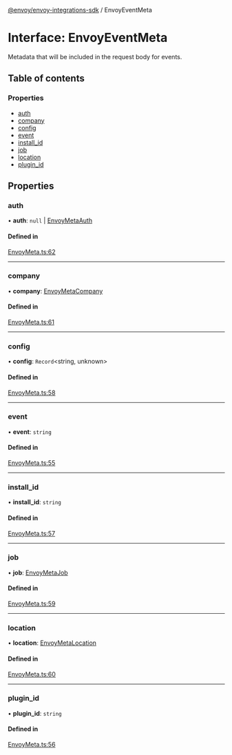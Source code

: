 [@envoy/envoy-integrations-sdk](../README.md) / EnvoyEventMeta

# Interface: EnvoyEventMeta

Metadata that will be included in the request body for events.

## Table of contents

### Properties

- [auth](envoyeventmeta.md#auth)
- [company](envoyeventmeta.md#company)
- [config](envoyeventmeta.md#config)
- [event](envoyeventmeta.md#event)
- [install\_id](envoyeventmeta.md#install_id)
- [job](envoyeventmeta.md#job)
- [location](envoyeventmeta.md#location)
- [plugin\_id](envoyeventmeta.md#plugin_id)

## Properties

### auth

• **auth**: ``null`` \| [EnvoyMetaAuth](../README.md#envoymetaauth)

#### Defined in

[EnvoyMeta.ts:62](https://github.com/envoy/envoy-integrations-sdk-nodejs/blob/a7d8339/src/EnvoyMeta.ts#L62)

___

### company

• **company**: [EnvoyMetaCompany](envoymetacompany.md)

#### Defined in

[EnvoyMeta.ts:61](https://github.com/envoy/envoy-integrations-sdk-nodejs/blob/a7d8339/src/EnvoyMeta.ts#L61)

___

### config

• **config**: `Record`<string, unknown\>

#### Defined in

[EnvoyMeta.ts:58](https://github.com/envoy/envoy-integrations-sdk-nodejs/blob/a7d8339/src/EnvoyMeta.ts#L58)

___

### event

• **event**: `string`

#### Defined in

[EnvoyMeta.ts:55](https://github.com/envoy/envoy-integrations-sdk-nodejs/blob/a7d8339/src/EnvoyMeta.ts#L55)

___

### install\_id

• **install\_id**: `string`

#### Defined in

[EnvoyMeta.ts:57](https://github.com/envoy/envoy-integrations-sdk-nodejs/blob/a7d8339/src/EnvoyMeta.ts#L57)

___

### job

• **job**: [EnvoyMetaJob](envoymetajob.md)

#### Defined in

[EnvoyMeta.ts:59](https://github.com/envoy/envoy-integrations-sdk-nodejs/blob/a7d8339/src/EnvoyMeta.ts#L59)

___

### location

• **location**: [EnvoyMetaLocation](envoymetalocation.md)

#### Defined in

[EnvoyMeta.ts:60](https://github.com/envoy/envoy-integrations-sdk-nodejs/blob/a7d8339/src/EnvoyMeta.ts#L60)

___

### plugin\_id

• **plugin\_id**: `string`

#### Defined in

[EnvoyMeta.ts:56](https://github.com/envoy/envoy-integrations-sdk-nodejs/blob/a7d8339/src/EnvoyMeta.ts#L56)
